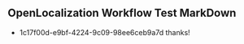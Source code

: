 ## OpenLocalization Workflow Test MarkDown
* 1c17f00d-e9bf-4224-9c09-98ee6ceb9a7d 
thanks!<!--HONumber=Mar16_HO2-->
